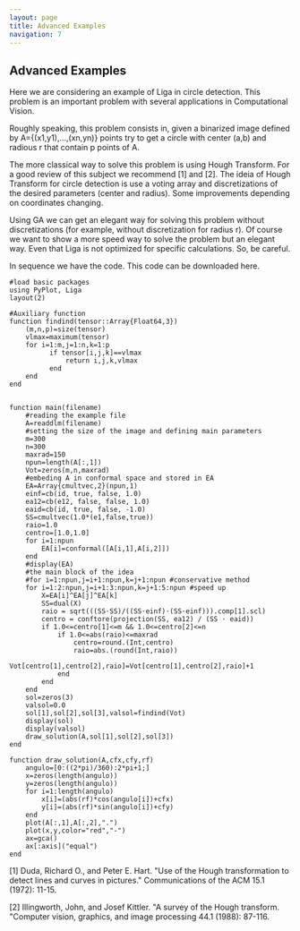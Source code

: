 ```yaml
---
layout: page
title: Advanced Examples
navigation: 7
---
```


## Advanced Examples

Here we are considering an example of Liga in circle detection. 
This problem is an important problem with several applications in
Computational Vision. 

Roughly speaking, this problem consists in, given a binarized image defined by 
A={(x1,y1),...,(xn,yn)} points try to get a circle with center (a,b) and radious
r that contain p points of A. 

The more classical way to solve this problem is using Hough Transform. 
For a good review of this subject we recommend [1] and [2]. The ideia of Hough 
Transform for circle detection is use a voting array and discretizations of the 
desired parameters (center and radius). Some improvements depending on coordinates
changing. 

Using GA we can get an elegant way for solving this problem without discretizations
(for example, without discretization for radius r). Of course we want to show 
a more speed way to solve the problem but an elegant way. Even that Liga is not
optimized for specific calculations. So, be careful. 

In sequence we have the code. This code can be downloaded here.

	#load basic packages
	using PyPlot, Liga
	layout(2)
 
	#Auxiliary function	
	function findind(tensor::Array{Float64,3})
	  	(m,n,p)=size(tensor)
	  	vlmax=maximum(tensor)
	  	for i=1:m,j=1:n,k=1:p
              if tensor[i,j,k]==vlmax
                  return i,j,k,vlmax
              end
		end
	end


	function main(filename)
		#reading the example file
		A=readdlm(filename)
		#setting the size of the image and defining main parameters
		m=300
    	n=300
		maxrad=150	
		npun=length(A[:,1])	
		Vot=zeros(m,n,maxrad)
		#embeding A in conformal space and stored in EA
    	EA=Array{cmultvec,2}(npun,1)
    	einf=cb(id, true, false, 1.0)
		ea12=cb(e12, false, false, 1.0)
    	eaid=cb(id, true, false, -1.0)
    	SS=cmultvec(1.0*(e1,false,true))
		raio=1.0
		centro=[1.0,1.0]
		for i=1:npun
			EA[i]=conformal([A[i,1],A[i,2]])
		end
    	#display(EA)
		#the main block of the idea
    	#for i=1:npun,j=i+1:npun,k=j+1:npun #conservative method
		for i=1:2:npun,j=i+1:3:npun,k=j+1:5:npun #speed up				
			X=EA[i]^EA[j]^EA[k]
			SS=dual(X)
			raio = sqrt(((SS⋅SS)/((SS⋅einf)⋅(SS⋅einf))).comp[1].scl) 
			centro = conftore(projection(SS, ea12) / (SS ⋅ eaid))
        	if 1.0<=centro[1]<=m && 1.0<=centro[2]<=n
				if 1.0<=abs(raio)<=maxrad
					centro=round.(Int,centro)
					raio=abs.(round(Int,raio))
					Vot[centro[1],centro[2],raio]=Vot[centro[1],centro[2],raio]+1
				end
			end		
		end		
		sol=zeros(3)
		valsol=0.0
		sol[1],sol[2],sol[3],valsol=findind(Vot)
		display(sol)
		display(valsol)
		draw_solution(A,sol[1],sol[2],sol[3])
	end

	function draw_solution(A,cfx,cfy,rf)
		angulo=[0:((2*pi)/360):2*pi+1;]
		x=zeros(length(angulo))
		y=zeros(length(angulo))
		for i=1:length(angulo)
	    	x[i]=(abs(rf)*cos(angulo[i])+cfx)
	   		y[i]=(abs(rf)*sin(angulo[i])+cfy)
		end
		plot(A[:,1],A[:,2],".")
		plot(x,y,color="red","-")
		ax=gca()
		ax[:axis]("equal")
	end


[1] Duda, Richard O., and Peter E. Hart. "Use of the Hough transformation to 
detect lines and curves in pictures." Communications of the ACM 15.1 (1972): 11-15.

[2] Illingworth, John, and Josef Kittler. "A survey of the Hough transform.
"Computer vision, graphics, and image processing 44.1 (1988): 87-116.
